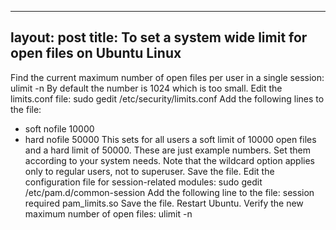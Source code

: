 
---
layout: post
title: To set a system wide limit for open files on Ubuntu Linux
---


Find the current maximum number of open files per user in a single session: 
ulimit -n 
By default the number is 1024 which is too small.
Edit the limits.conf file: 
sudo gedit /etc/security/limits.conf
Add the following lines to the file: 
* soft nofile 10000 
* hard nofile 50000 
This sets for all users a soft limit of 10000 open files and a hard limit of 50000. These are just example numbers. Set them according to your system needs. Note that the wildcard option applies only to regular users, not to superuser. 
Save the file.
Edit the configuration file for session-related modules: 
sudo gedit /etc/pam.d/common-session
Add the following line to the file: 
session required pam_limits.so
Save the file.
Restart Ubuntu.
Verify the new maximum number of open files: 
ulimit -n 
